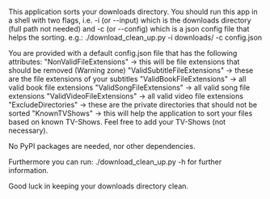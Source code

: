 This application sorts your downloads directory. You should run this app in a shell with two flags, i.e. -i (or --input) which is the downloads directory (full path not needed) and -c (or --config) which is a json config file that helps the sorting.
e.g.:
./download_clean_up.py -i downloads/ -c config.json

You are provided with a default config.json file that has the following attributes:
"NonValidFileExtensions" -> this will be file extensions that should be removed (Warning zone)
"ValidSubtitleFileExtensions" -> these are the file extensions of your subtitles
"ValidBookFileExtensions" -> all valid book file extensions
"ValidSongFileExtensions" -> all valid song file extensions
"ValidVideoFileExtensions" -> all valid video file extensions
"ExcludeDirectories" -> these are the private directories that should not be sorted
"KnownTVShows" -> this will help the application to sort your files based on known TV-Shows. Feel free to add your TV-Shows (not necessary).

No PyPI packages are needed, nor other dependencies.

Furthermore you can run:
./download_clean_up.py -h
for further information.

Good luck in keeping your downloads directory clean.
